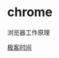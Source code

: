 # chrome
浏览器工作原理

[极客时间](https://time.geekbang.org/column/intro/216?code=Py5haxH%2FciyNG8BXKAQmHLLnnY2jtwAo0YQSJVBrzAQ%3D)
